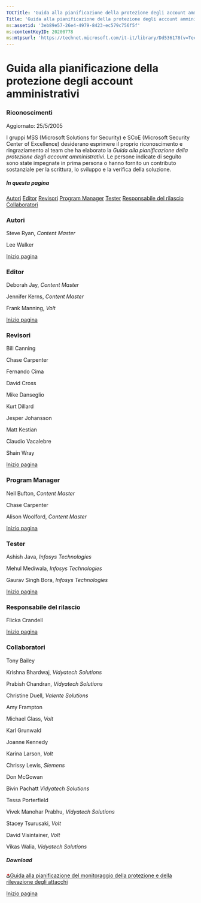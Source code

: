 ```yaml
---
TOCTitle: 'Guida alla pianificazione della protezione degli account amministrativi - Riconoscimenti'
Title: 'Guida alla pianificazione della protezione degli account amministrativi - Riconoscimenti'
ms:assetid: '3eb89e57-26e4-4979-8423-ec579c756f5f'
ms:contentKeyID: 20200778
ms:mtpsurl: 'https://technet.microsoft.com/it-it/library/Dd536178(v=TechNet.10)'
---
```


Guida alla pianificazione della protezione degli account amministrativi
=======================================================================

### Riconoscimenti

Aggiornato: 25/5/2005

I gruppi MSS (Microsoft Solutions for Security) e SCoE (Microsoft Security Center of Excellence) desiderano esprimere il proprio riconoscimento e ringraziamento al team che ha elaborato la *Guida alla pianificazione della protezione degli account amministrativi*. Le persone indicate di seguito sono state impegnate in prima persona o hanno fornito un contributo sostanziale per la scrittura, lo sviluppo e la verifica della soluzione.

##### In questa pagina

[](#egaa)[Autori](#egaa)
[](#efaa)[Editor](#efaa)
[](#eeaa)[Revisori](#eeaa)
[](#edaa)[Program Manager](#edaa)
[](#ecaa)[Tester](#ecaa)
[](#ebaa)[Responsabile del rilascio](#ebaa)
[](#eaaa)[Collaboratori](#eaaa)

### Autori

Steve Ryan, *Content Master*

Lee Walker

[](#mainsection)[Inizio pagina](#mainsection)

### Editor

Deborah Jay, *Content Master*

Jennifer Kerns, *Content Master*

Frank Manning, *Volt*

[](#mainsection)[Inizio pagina](#mainsection)

### Revisori

Bill Canning

Chase Carpenter

Fernando Cima

David Cross

Mike Danseglio

Kurt Dillard

Jesper Johansson

Matt Kestian

Claudio Vacalebre

Shain Wray

[](#mainsection)[Inizio pagina](#mainsection)

### Program Manager

Neil Bufton, *Content Master*

Chase Carpenter

Alison Woolford, *Content Master*

[](#mainsection)[Inizio pagina](#mainsection)

### Tester

Ashish Java, *Infosys Technologies*

Mehul Mediwala, *Infosys Technologies*

Gaurav Singh Bora, *Infosys Technologies*

[](#mainsection)[Inizio pagina](#mainsection)

### Responsabile del rilascio

Flicka Crandell

[](#mainsection)[Inizio pagina](#mainsection)

### Collaboratori

Tony Bailey

Krishna Bhardwaj, *Vidyatech Solutions*

Prabish Chandran, *Vidyatech Solutions*

Christine Duell, *Valente Solutions*

Amy Frampton

Michael Glass, *Volt*

Karl Grunwald

Joanne Kennedy

Karina Larson, *Volt*

Chrissy Lewis, *Siemens*

Don McGowan

Bivin Pachatt *Vidyatech Solutions*

Tessa Porterfield

Vivek Manohar Prabhu, *Vidyatech Solutions*

Stacey Tsurusaki, *Volt*

David Visintainer, *Volt*

Vikas Walia, *Vidyatech Solutions*

##### Download

[![](images/Dd536178.icon_exe(it-it,TechNet.10).gif)Guida alla pianificazione del monitoraggio della protezione e della rilevazione degli attacchi](http://go.microsoft.com/fwlink/?linkid=41316)

[](#mainsection)[Inizio pagina](#mainsection)
